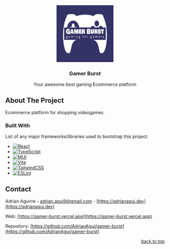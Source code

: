 <!-- PROJECT LOGO -->

<a name="readme-top"></a>
<br />

<div align="center">
  <a href="https://github.com/AdrianAgui/gamer-burst">
    <img src="src/assets/logo.svg" alt="logo" width="180" height="180">
  </a>

  <h3 align="center">Gamer Burst</h3>

  <p align="center">
    Your awesome best gaming Ecommerce platform
  </p>
</div>

<!-- ABOUT THE PROJECT -->

## About The Project

Ecommerce platform for shopping videogames.

### Built With

List of any major frameworks/libraries used to bootstrap this project.

- [![React][react.js]][react-url]
- [![TypeScript][typescript]][typescript-url]
- [![MUI][mui]][mui-url]
- [![Vite][vite]][vite-url]
- [![TailwindCSS][tailwind]][tailwind-url]
- [![ESLint][eslint]][eslint-url]

<!-- CONTACT -->

## Contact

Adrian Aguirre - adrian.agui9@gmail.com - [https://adrianagui.dev](https://adrianagui.dev)

Web: [https://gamer-burst.vercel.app](https://gamer-burst.vercel.app)

Repository: [https://github.com/AdrianAgui/gamer-burst](https://github.com/AdrianAgui/gamer-burst)

<p align="right"><a href="#readme-top">back to top</a></p>

<!-- MARKDOWN LINKS & IMAGES -->

[react.js]: https://img.shields.io/badge/React-20232A?style=for-the-badge&logo=react&logoColor=61DAFB
[react-url]: https://reactjs.org/
[typescript]: https://img.shields.io/badge/typescript-%23007ACC.svg?style=for-the-badge&logo=typescript&logoColor=white
[typescript-url]: https://www.typescriptlang.org/
[mui]: https://img.shields.io/badge/MUI-%230081CB.svg?style=for-the-badge&logo=mui&logoColor=white
[mui-url]: https://mui.com/
[vite]: https://img.shields.io/badge/vite-%23646CFF.svg?style=for-the-badge&logo=vite&logoColor=white
[vite-url]: https://vitejs.dev/
[tailwind]: https://img.shields.io/badge/tailwindcss-%2338B2AC.svg?style=for-the-badge&logo=tailwind-css&logoColor=white
[tailwind-url]: https://tailwindcss.com/
[eslint]: https://img.shields.io/badge/ESLint-4B3263?style=for-the-badge&logo=eslint&logoColor=white
[eslint-url]: https://eslint.org/
